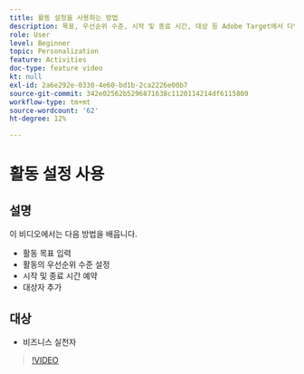 ```yaml
---
title: 활동 설정을 사용하는 방법
description: 목표, 우선순위 수준, 시작 및 종료 시간, 대상 등 Adobe Target에서 다양한 활동 설정을 사용하는 방법을 비디오 보기에서 살펴보십시오.
role: User
level: Beginner
topic: Personalization
feature: Activities
doc-type: feature video
kt: null
exl-id: 2a6e292e-0330-4e60-bd1b-2ca2226e00b7
source-git-commit: 342e02562b5296871638c1120114214df6115809
workflow-type: tm+mt
source-wordcount: '62'
ht-degree: 12%

---
```


# 활동 설정 사용

## 설명

이 비디오에서는 다음 방법을 배웁니다.

* 활동 목표 입력
* 활동의 우선순위 수준 설정
* 시작 및 종료 시간 예약
* 대상자 추가

## 대상

* 비즈니스 실천자

>[!VIDEO](https://video.tv.adobe.com/v/17381/?quality=12)

